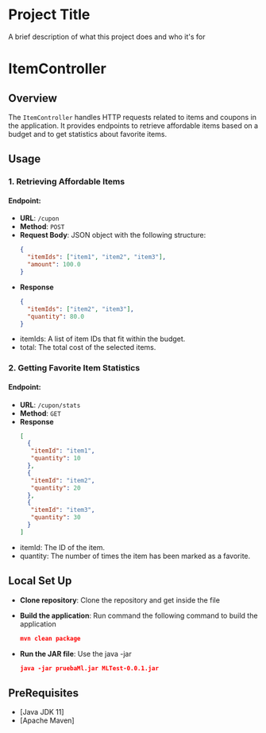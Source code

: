 
# Project Title

A brief description of what this project does and who it's for

# ItemController

## Overview
The `ItemController` handles HTTP requests related to items and coupons in the application. It provides endpoints to retrieve affordable items based on a budget and to get statistics about favorite items.

## Usage

### 1. Retrieving Affordable Items

#### Endpoint:
- **URL**: `/cupon`
- **Method**: `POST`
- **Request Body**: JSON object with the following structure:
  ```json
  {
    "itemIds": ["item1", "item2", "item3"],
    "amount": 100.0
  }

- **Response**
  ```json
  {
    "itemIds": ["item2", "item3"],
    "quantity": 80.0
  }
  
- itemIds: A list of item IDs that fit within the budget.
- total: The total cost of the selected items.


### 2. Getting Favorite Item Statistics

#### Endpoint:
- **URL**: `/cupon/stats`
- **Method**: `GET`
- **Response**
  ```json
  [
    {
     "itemId": "item1",
     "quantity": 10
    },
    {
     "itemId": "item2",
     "quantity": 20
    },
    {
     "itemId": "item3",
     "quantity": 30
    }
  ]
  
- itemId:  The ID of the item.
- quantity: The number of times the item has been marked as a favorite.


## Local Set Up

- **Clone repository**: Clone the repository and get inside the file

- **Build the application**: Run command the following command to build the application

  ```json
  mvn clean package

- **Run the JAR file**: Use the java -jar
  ```json
  java -jar pruebaMl.jar MLTest-0.0.1.jar


## PreRequisites

- [Java JDK 11] 
- [Apache Maven]


